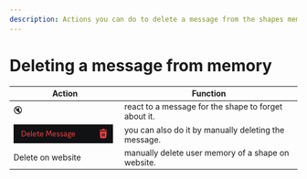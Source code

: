 ```yaml
---
description: Actions you can do to delete a message from the shapes memory. (STM)
---
```


# Deleting a message from memory

<table><thead><tr><th width="180">Action</th><th>Function</th></tr></thead><tbody><tr><td>🔇</td><td>react to a message for the shape to forget about it.</td></tr><tr><td><img src="../../.gitbook/assets/image (1).png" alt="" data-size="original"></td><td>you can also do it by manually deleting the message.</td></tr><tr><td>Delete on website</td><td>manually delete user memory of a shape on website.</td></tr></tbody></table>

